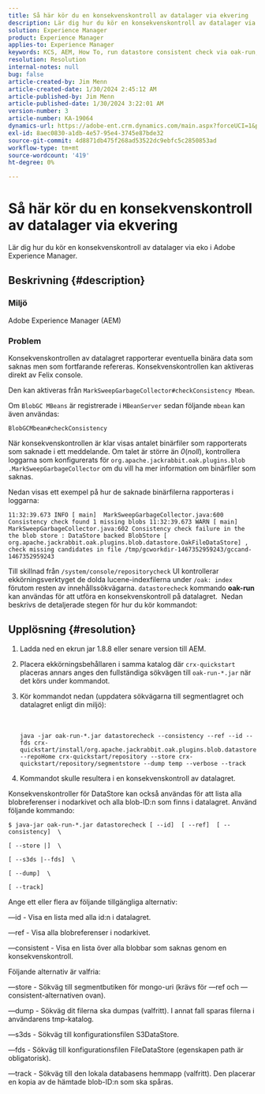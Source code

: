 ```yaml
---
title: Så här kör du en konsekvenskontroll av datalager via ekvering
description: Lär dig hur du kör en konsekvenskontroll av datalager via eko i Adobe Experience Manager.
solution: Experience Manager
product: Experience Manager
applies-to: Experience Manager
keywords: KCS, AEM, How To, run datastore consistent check via oak-run, Adobe Experience Manager
resolution: Resolution
internal-notes: null
bug: false
article-created-by: Jim Menn
article-created-date: 1/30/2024 2:45:12 AM
article-published-by: Jim Menn
article-published-date: 1/30/2024 3:22:01 AM
version-number: 3
article-number: KA-19064
dynamics-url: https://adobe-ent.crm.dynamics.com/main.aspx?forceUCI=1&pagetype=entityrecord&etn=knowledgearticle&id=2c0b9c95-19bf-ee11-9079-6045bd006268
exl-id: 8aec0830-a1db-4e57-95e4-3745e87bde32
source-git-commit: 4d8871db475f268ad53522dc9ebfc5c2850853ad
workflow-type: tm+mt
source-wordcount: '419'
ht-degree: 0%

---
```


# Så här kör du en konsekvenskontroll av datalager via ekvering


Lär dig hur du kör en konsekvenskontroll av datalager via eko i Adobe Experience Manager.

## Beskrivning {#description}


### Miljö

Adobe Experience Manager (AEM)

### Problem

Konsekvenskontrollen av datalagret rapporterar eventuella binära data som saknas men som fortfarande refereras. Konsekvenskontrollen kan aktiveras direkt av Felix console.

Den kan aktiveras från `MarkSweepGarbageCollector#checkConsistency Mbean`.

Om `BlobGC MBeans` är registrerade i `MBeanServer` sedan följande `mbean` kan även användas:

`BlobGCMbean#checkConsistency`

När konsekvenskontrollen är klar visas antalet binärfiler som rapporterats som saknade i ett meddelande. Om talet är större än *0*(*noll*), kontrollera loggarna som konfigurerats för `org.apache.jackrabbit.oak.plugins.blob .MarkSweepGarbageCollector` om du vill ha mer information om binärfiler som saknas.

Nedan visas ett exempel på hur de saknade binärfilerna rapporteras i loggarna:




```
11:32:39.673 INFO [ main]  MarkSweepGarbageCollector.java:600 Consistency check found 1 missing blobs 11:32:39.673 WARN [ main]  MarkSweepGarbageCollector.java:602 Consistency check failure in the the blob store : DataStore backed BlobStore [ org.apache.jackrabbit.oak.plugins.blob.datastore.OakFileDataStore] , check missing candidates in file /tmp/gcworkdir-1467352959243/gccand-1467352959243
```




Till skillnad från `/system/console/repositorycheck` UI kontrollerar ekkörningsverktyget de dolda lucene-indexfilerna under `/oak: index` förutom resten av innehållssökvägarna. `datastorecheck` kommando <b>oak-run </b>kan användas för att utföra en konsekvenskontroll på datalagret.  Nedan beskrivs de detaljerade stegen för hur du kör kommandot:


## Upplösning {#resolution}


1. Ladda ned en ekrun jar 1.8.8 eller senare version till AEM.
2. Placera ekkörningsbehållaren i samma katalog där `crx-quickstart` placeras annars anges den fullständiga sökvägen till `oak-run-*.jar` när det körs under kommandot.
3. Kör kommandot nedan (uppdatera sökvägarna till segmentlagret och datalagret enligt din miljö):<br><br><br>

   ```
   java -jar oak-run-*.jar datastorecheck --consistency --ref --id --fds crx-quickstart/install/org.apache.jackrabbit.oak.plugins.blob.datastore.FileDataStore.config --repoHome crx-quickstart/repository --store crx-quickstart/repository/segmentstore --dump temp --verbose --track
   ```

4. Kommandot skulle resultera i en konsekvenskontroll av datalagret.




Konsekvenskontroller för DataStore kan också användas för att lista alla blobreferenser i nodarkivet och alla blob-ID:n som finns i datalagret. Använd följande kommando:

`$ java-jar oak-run-*.jar datastorecheck [ --id]  [ --ref]  [ --consistency]  \`

`[ --store |]  \`

`[ --s3ds |--fds]  \`

`[ --dump]  \`

`[ --track]`



Ange ett eller flera av följande tillgängliga alternativ:

—id - Visa en lista med alla id:n i datalagret.

—ref - Visa alla blobreferenser i nodarkivet.

—consistent - Visa en lista över alla blobbar som saknas genom en konsekvenskontroll.



Följande alternativ är valfria:

—store - Sökväg till segmentbutiken för mongo-uri (krävs för —ref och —consistent-alternativen ovan).

—dump - Sökväg dit filerna ska dumpas (valfritt). I annat fall sparas filerna i användarens tmp-katalog.

—s3ds - Sökväg till konfigurationsfilen S3DataStore.

—fds - Sökväg till konfigurationsfilen FileDataStore (egenskapen path är obligatorisk).

—track - Sökväg till den lokala databasens hemmapp (valfritt). Den placerar en kopia av de hämtade blob-ID:n som ska spåras.
